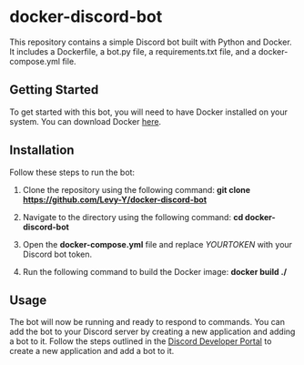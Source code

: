 # docker-discord-bot

This repository contains a simple Discord bot built with Python and Docker. It includes a Dockerfile, a bot.py file, a requirements.txt file, and a docker-compose.yml file.

## Getting Started

To get started with this bot, you will need to have Docker installed on your system. You can download Docker [here](https://www.docker.com/products/docker-desktop/).

## Installation

Follow these steps to run the bot:

1. Clone the repository using the following command:
**git clone https://github.com/Levy-Y/docker-discord-bot**

2. Navigate to the directory using the following command:
**cd docker-discord-bot**

3. Open the **docker-compose.yml** file and replace *YOURTOKEN* with your Discord bot token.

4. Run the following command to build the Docker image:
**docker build ./**

## Usage
The bot will now be running and ready to respond to commands. You can add the bot to your Discord server by creating a new application and adding a bot to it. Follow the steps outlined in the [Discord Developer Portal](https://discord.com/developers/applications) to create a new application and add a bot to it.
